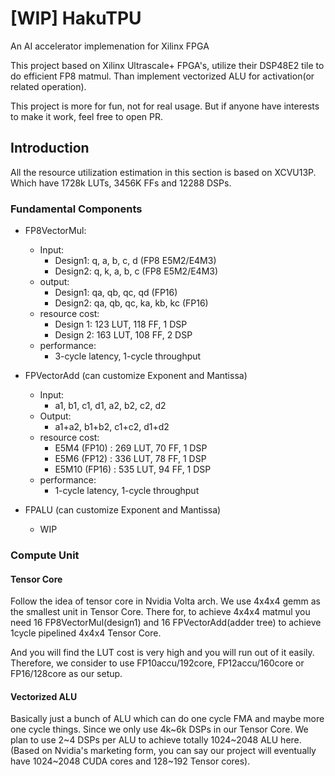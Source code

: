 # [WIP] HakuTPU

An AI accelerator implemenation for Xilinx FPGA

This project based on Xilinx Ultrascale+ FPGA's, utilize their DSP48E2 tile to do efficient FP8 matmul. Than implement vectorized ALU for activation(or related operation).

This project is more for fun, not for real usage. But if anyone have interests to make it work, feel free to open PR.

## Introduction

All the resource utilization estimation in this section is based on XCVU13P.
Which have 1728k LUTs, 3456K FFs and 12288 DSPs.

### Fundamental Components

* FP8VectorMul:

  * Input:
    * Design1: q, a, b, c, d (FP8 E5M2/E4M3)
    * Design2: q, k, a, b, c (FP8 E5M2/E4M3)
  * output:
    * Design1: qa, qb, qc, qd (FP16)
    * Design2: qa, qb, qc, ka, kb, kc (FP16)
  * resource cost:
    * Design 1: 123 LUT, 118 FF, 1 DSP
    * Design 2: 163 LUT, 108 FF, 2 DSP
  * performance:
    * 3-cycle latency, 1-cycle throughput
* FPVectorAdd (can customize Exponent and Mantissa)

  * Input:
    * a1, b1, c1, d1, a2, b2, c2, d2
  * Output:
    * a1+a2, b1+b2, c1+c2, d1+d2
  * resource cost:
    * E5M4 (FP10) : 269 LUT, 70 FF, 1 DSP
    * E5M6 (FP12) : 336 LUT, 78 FF, 1 DSP
    * E5M10 (FP16) : 535 LUT, 94 FF, 1 DSP
  * performance:
    * 1-cycle latency, 1-cycle throughput
* FPALU (can customize Exponent and Mantissa)

  * WIP

### Compute Unit

#### Tensor Core

Follow the idea of tensor core in Nvidia Volta arch. We use 4x4x4 gemm as the smallest unit in Tensor Core.
There for, to achieve 4x4x4 matmul you need 16 FP8VectorMul(design1) and 16 FPVectorAdd(adder tree) to achieve 1cycle pipelined 4x4x4 Tensor Core.

And you will find the LUT cost is very high and you will run out of it easily. Therefore, we consider to use FP10accu/192core, FP12accu/160core or FP16/128core as our setup.

#### Vectorized ALU

Basically just a bunch of ALU which can do one cycle FMA and maybe more one cycle things.
Since we only use 4k\~6k DSPs in our Tensor Core. We plan to use 2\~4 DSPs per ALU to achieve totally 1024\~2048 ALU here.
(Based on Nvidia's marketing form, you can say our project will eventually have 1024\~2048 CUDA cores and 128~192 Tensor cores).
